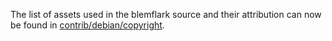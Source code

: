 The list of assets used in the blemflark source and their attribution can now be found in [contrib/debian/copyright](../contrib/debian/copyright).
